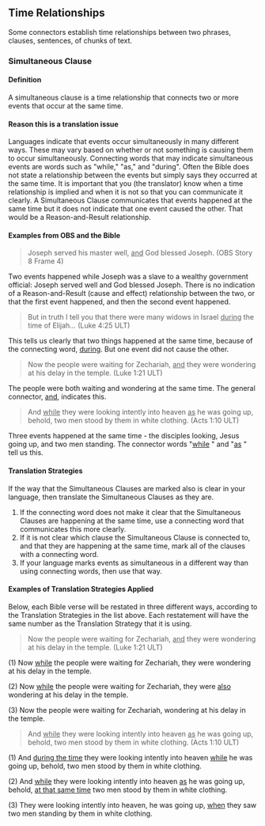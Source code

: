 ## Time Relationships

Some connectors establish time relationships between two phrases, clauses, sentences, of chunks of text.

### Simultaneous Clause

#### Definition

A simultaneous clause is a time relationship that connects two or more events that occur at the same time.

#### Reason this is a translation issue

Languages indicate that events occur simultaneously in many different ways. These may vary based on whether or not something is causing them to occur simultaneously. Connecting words that may indicate simultaneous events are words such as "while," "as," and "during". Often the Bible does not state a relationship between the events but simply says they occurred at the same time. It is important that you (the translator) know when a time relationship is implied and when it is not so that you can communicate it clearly. A Simultaneous Clause communicates that events happened at the same time but it does not indicate that one event caused the other. That would be a Reason-and-Result relationship.

#### Examples from OBS and the Bible

> Joseph served his master well, <u>and</u> God blessed Joseph. (OBS Story 8 Frame 4)

Two events happened while Joseph was a slave to a wealthy government official: Joseph served well and God blessed Joseph. There is no indication of a Reason-and-Result (cause and effect) relationship between the two, or that the first event happened, and then the second event happened.

> But in truth I tell you that there were many widows in Israel <u>during</u> the time of Elijah… (Luke 4:25 ULT)

This tells us clearly that two things happened at the same time, because of the connecting word, <u>during</u>. But one event did not cause the other.  

> Now the people were waiting for Zechariah, <u>and</u> they were wondering at his delay in the temple. (Luke 1:21 ULT) 

The people were both waiting and wondering at the same time. The general connector, <u>and</u>, indicates this.

> And <u>while</u> they were looking intently into heaven <u>as</u> he was going up, behold, two men stood by them in white clothing. (Acts 1:10 ULT)

Three events happened at the same time - the disciples looking, Jesus going up, and two men standing. The connector words "<u>while</u> " and "<u>as</u> " tell us this.

#### Translation Strategies

If the way that the Simultaneous Clauses are marked also is clear in your language, then translate the Simultaneous Clauses as they are.

1. If the connecting word does not make it clear that the Simultaneous Clauses are happening at the same time, use a connecting word that communicates this more clearly.
1. If it is not clear which clause the Simultaneous Clause is connected to, and that they are happening at the same time, mark all of the clauses with a connecting word.
1. If your language marks events as simultaneous in a different way than using connecting words, then use that way.

#### Examples of Translation Strategies Applied

Below, each Bible verse will be restated in three different ways, according to the Translation Strategies in the list above. Each restatement will have the same number as the Translation Strategy that it is using.

> Now the people were waiting for Zechariah, <u>and</u> they were wondering at his delay in the temple. (Luke 1:21 ULT) 

(1) Now <u>while</u> the people were waiting for Zechariah, they were wondering at his delay in the temple.

(2) Now <u>while</u> the people were waiting for Zechariah, they were <u>also</u> wondering at his delay in the temple.

(3) Now the people were waiting for Zechariah, wondering at his delay in the temple.

> And <u>while</u> they were looking intently into heaven <u>as</u> he was going up, behold, two men stood by them in white clothing. (Acts 1:10 ULT)

(1) And <u>during the time</u> they were looking intently into heaven <u>while</u> he was going up, behold, two men stood by them in white clothing. 

(2) And <u>while</u> they were looking intently into heaven <u>as</u> he was going up, behold, <u>at that same time</u> two men stood by them in white clothing. 

(3) They were looking intently into heaven, he was going up, <u>when</u> they saw two men standing by them in white clothing.
